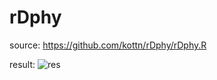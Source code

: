 # rDphy

source: https://github.com/kottn/rDphy/rDphy.R

result: ![res](https://github.com/kottn/rDphy/res.png)
